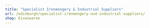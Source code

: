 ```yaml
---
title: "Specialist Ironmongery & Industrial Suppliers"
url: /edinburgh/specialist-ironmongery-und-industrial-suppliers/
shop: Eisenwaren
---
```

